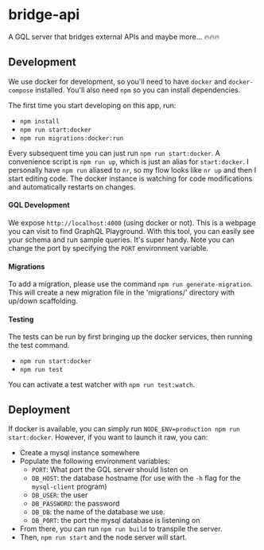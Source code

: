 # bridge-api
A GQL server that bridges external APIs and maybe more... 🔥🔥🔥

## Development

We use docker for development, so you'll need to have `docker` and `docker-compose` installed.
You'll also need `npm` so you can install dependencies.

The first time you start developing on this app, run:

* `npm install`
* `npm run start:docker`
* `npm run migrations:docker:run`

Every subsequent time you can just run `npm run start:docker`. A convenience
script is `npm run up`, which is just an alias for `start:docker`. I personally have `npm run`
aliased to `nr`, so my flow looks like `nr up` and then I start editing code. The docker instance
is watching for code modifications and automatically restarts on changes.

#### GQL Development

We expose `http://localhost:4000` (using docker or not). This is a webpage you can visit to find
GraphQL Playground. With this tool, you can easily see your schema and run sample queries. It's
super handy. Note you can change the port by specifying the `PORT` environment variable.

#### Migrations

To add a migration, please use the command `npm run generate-migration`. This will create a new
migration file in the 'migrations/' directory with up/down scaffolding.

#### Testing

The tests can be run by first bringing up the docker services, then running the test command.

* `npm run start:docker`
* `npm run test`

You can activate a test watcher with `npm run test:watch`.

## Deployment

If docker is available, you can simply run `NODE_ENV=production npm run start:docker`.
However, if you want to launch it raw, you can:

* Create a mysql instance somewhere
* Populate the following environment variables:
  * `PORT`: What port the GQL server should listen on
  * `DB_HOST`: the database hostname (for use with the `-h` flag for the `mysql-client` program)
  * `DB_USER`: the user
  * `DB_PASSWORD`: the password
  * `DB_DB`: the name of the database we use.
  * `DB_PORT`: the port the mysql database is listening on
* From there, you can run `npm run build` to transpile the server.
* Then, `npm run start` and the node server will start.
